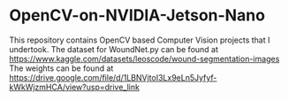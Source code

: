 # OpenCV-on-NVIDIA-Jetson-Nano
This repository contains OpenCV based Computer Vision projects that I undertook. 
The dataset for WoundNet.py can be found at https://www.kaggle.com/datasets/leoscode/wound-segmentation-images
The weights can be found at https://drive.google.com/file/d/1LBNVjtoI3Lx9eLn5Jyfyf-kWkWjzmHCA/view?usp=drive_link

